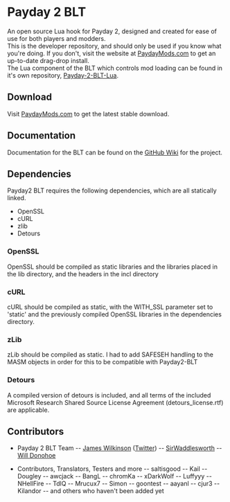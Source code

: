 # Payday 2 BLT
An open source Lua hook for Payday 2, designed and created for ease of use for both players and modders.  
This is the developer repository, and should only be used if you know what you're doing. If you don't, visit the website at [PaydayMods.com](http://paydaymods.com/) to get an up-to-date drag-drop install.  
The Lua component of the BLT which controls mod loading can be found in it's own repository, [Payday-2-BLT-Lua](https://github.com/JamesWilko/Payday-2-BLT-Lua).

## Download
Visit [PaydayMods.com](http://paydaymods.com/) to get the latest stable download.  

## Documentation
Documentation for the BLT can be found on the [GitHub Wiki](https://github.com/JamesWilko/Payday-2-BLT/wiki) for the project.

## Dependencies
Payday2 BLT requires the following dependencies, which are all statically linked.
* OpenSSL
* cURL
* zlib
* Detours

### OpenSSL
OpenSSL should be compiled as static libraries and the libraries placed in the lib directory, and the headers in the incl directory

### cURL
cURL should be compiled as static, with the WITH_SSL parameter set to 'static' and the previously compiled OpenSSL libraries in the dependencies directory.

### zLib
zLib should be compiled as static.
I had to add SAFESEH handling to the MASM objects in order for this to be compatible with Payday2-BLT

### Detours
A compiled version of detours is included, and all terms of the included Microsoft Research Shared Source License Agreement (detours_license.rtf) are applicable.

## Contributors
- Payday 2 BLT Team
-- [James Wilkinson](http://jameswilko.com/) ([Twitter](http://twitter.com/_JamesWilko))
-- [SirWaddlesworth](http://genj.io/)
-- [Will Donohoe](https://will.io/)

- Contributors, Translators, Testers and more
-- saltisgood
-- Kail
-- Dougley
-- awcjack
-- BangL
-- chromKa
-- xDarkWolf
-- Luffyyy
-- NHellFire
-- TdlQ
-- Mrucux7
-- Simon
-- goontest
-- aayanl
-- cjur3
-- Kilandor
-- and others who haven't been added yet
